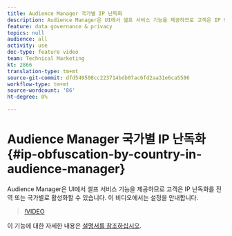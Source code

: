 ```yaml
---
title: Audience Manager 국가별 IP 난독화
description: Audience Manager은 UI에서 셀프 서비스 기능을 제공하므로 고객은 IP 난독화를 전역 또는 국가별로 활성화할 수 있습니다. 이 비디오에서는 설정을 안내합니다.
feature: data governance & privacy
topics: null
audience: all
activity: use
doc-type: feature video
team: Technical Marketing
kt: 2866
translation-type: tm+mt
source-git-commit: dfd549508cc223714bdb07ac6fd2aa31e6ca5586
workflow-type: tm+mt
source-wordcount: '86'
ht-degree: 0%

---
```



# Audience Manager 국가별 IP 난독화 {#ip-obfuscation-by-country-in-audience-manager}

Audience Manager은 UI에서 셀프 서비스 기능을 제공하므로 고객은 IP 난독화를 전역 또는 국가별로 활성화할 수 있습니다. 이 비디오에서는 설정을 안내합니다.

>[!VIDEO](https://video.tv.adobe.com/v/27218/?quality=9)

이 기능에 대한 자세한 내용은 [설명서를 참조하십시오](https://experiencecloud.adobe.com/resources/help/en_US/aam/ip-obfuscation.html).
